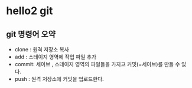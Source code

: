 # hello2 git

## git 명령어 오약

- clone : 원격 저장소 복사
- add : 스테이지 영역에 작업 파일 추가
- commit: 세이브 , 스테이지 영역의 파일들을 가지고 커밋(=세이브)를 만들 수 있다.
- push : 원격 저장소에 커밋을 업로드한다.
